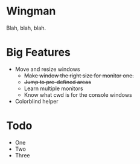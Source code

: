 # Wingman

Blah, blah, blah.

# Big Features

* Move and resize windows
  * ~~Make window the right size for monitor one.~~
  * ~~Jump to pre-defined areas~~
  * Learn multiple monitors
  * Know what cwd is for the console windows
* Colorblind helper

# Todo

* One
* Two
* Three

